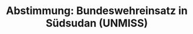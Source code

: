 ---
abstimmung:
  abstimmung: 9
  bundestagssitzung: 66
  legislaturperiode: 18
categories:
- Bundeswehr
- Ausland
data:
- title: Abstimmungsergebnis 20141113_9-data.pdf
  url: /res/abstimmungsliste/20141113_9-data.pdf
- title: Abstimmungsergebnis 20141113_9_xls-data.csv
  url: /res/abstimmungsliste/analyses/20141113_9_xls-data.csv
documents:
- local: /res/abstimmungsdaten/018-066-09/1803005.pdf
  title: Drucksache 18/03005.pdf
  url: http://dip21.bundestag.de/dip21/btd/18/030/1803005.pdf
- local: /res/abstimmungsdaten/018-066-09/1803191.pdf
  title: Drucksache 18/03191.pdf
  url: http://dip21.bundestag.de/dip21/btd/18/031/1803191.pdf
ergebnis:
  cdu/csu:
    enthaltung: 0
    gesamt: 311
    ja: 291
    nein: 0
    nichtabgegeben: 20
    ungueltig: 0
  die.linke:
    enthaltung: 0
    gesamt: 64
    ja: 0
    nein: 54
    nichtabgegeben: 10
    ungueltig: 0
  file: 20141113_9_xls-data.csv
  gruenen:
    enthaltung: 0
    gesamt: 63
    ja: 55
    nein: 0
    nichtabgegeben: 8
    ungueltig: 0
  spd:
    enthaltung: 3
    gesamt: 193
    ja: 177
    nein: 1
    nichtabgegeben: 12
    ungueltig: 0
layout: abstimmung
links:
- title: https://www.bundestag.de/parlament/plenum/abstimmung/abstimmung?id=315
  url: https://www.bundestag.de/parlament/plenum/abstimmung/abstimmung?id=315
- title: http://www.abgeordnetenwatch.de/fortsetzung_des_bundeswehreinsatzes_im_suedsudan-1105-693.html
  url: http://www.abgeordnetenwatch.de/fortsetzung_des_bundeswehreinsatzes_im_suedsudan-1105-693.html
preview: "Deutscher Bundestag\n\n66. Sitzung des Deutschen Bundestages\nam Donnerstag,\
  \ 13.November 2014\n\nEndg\xFCltiges Ergebnis der Namentlichen Abstimmung Nr. 9\n\
  \nBeschlussempfehlung des Ausw\xE4rtigen Ausschusses (3. Ausschuss) zu dem Antrag\
  \ der\nBundesregierung\nFortsetzung der Beteiligung bewaffneter deutscher Streitkr\xE4\
  fte an der von den Vereinten\nNationen gef\xFChrten Friedensmission in S\xFCdsudan\
  \ (UNMISS) auf Grundlage der Resolution\n1996 (2011) des Sicherheitsrates der Vereinten\
  \ Nationen vom 8. Juli 2011 und\nFolgeresolutionen, zuletzt 2155 (2014) vom 27.\
  \ Mai 2014\n- Drucksachen 18/3005 und 18/3191 -\n\nAbgegebene Stimmen insgesamt:\n\
  \n581\n\nNicht abgegebene Stimmen:\nJa-Stimmen:\n\n50\n523\n\nNein-Stimmen:\n\n\
  55\n\nEnthaltungen:\n\n3\n\nUng\xFCltige:\n\n0\n\nBerlin, den 13.11.2014\n\nBeginn:\
  \ 22:18\nEnde: 22:21\n"
tags:
- "S\xFCdsudan"
- UNMISS
- UN
title: "Abstimmung: Bundeswehreinsatz in S\xFCdsudan (UNMISS)"
---